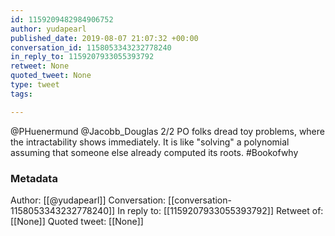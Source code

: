 ```yaml
---
id: 1159209482984906752
author: yudapearl
published_date: 2019-08-07 21:07:32 +00:00
conversation_id: 1158053343232778240
in_reply_to: 1159207933055393792
retweet: None
quoted_tweet: None
type: tweet
tags:

---
```


@PHuenermund @Jacobb_Douglas 2/2 PO folks dread toy problems, where the intractability shows immediately. It is like "solving" a polynomial assuming that someone else already computed its roots. #Bookofwhy

### Metadata

Author: [[@yudapearl]]
Conversation: [[conversation-1158053343232778240]]
In reply to: [[1159207933055393792]]
Retweet of: [[None]]
Quoted tweet: [[None]]
